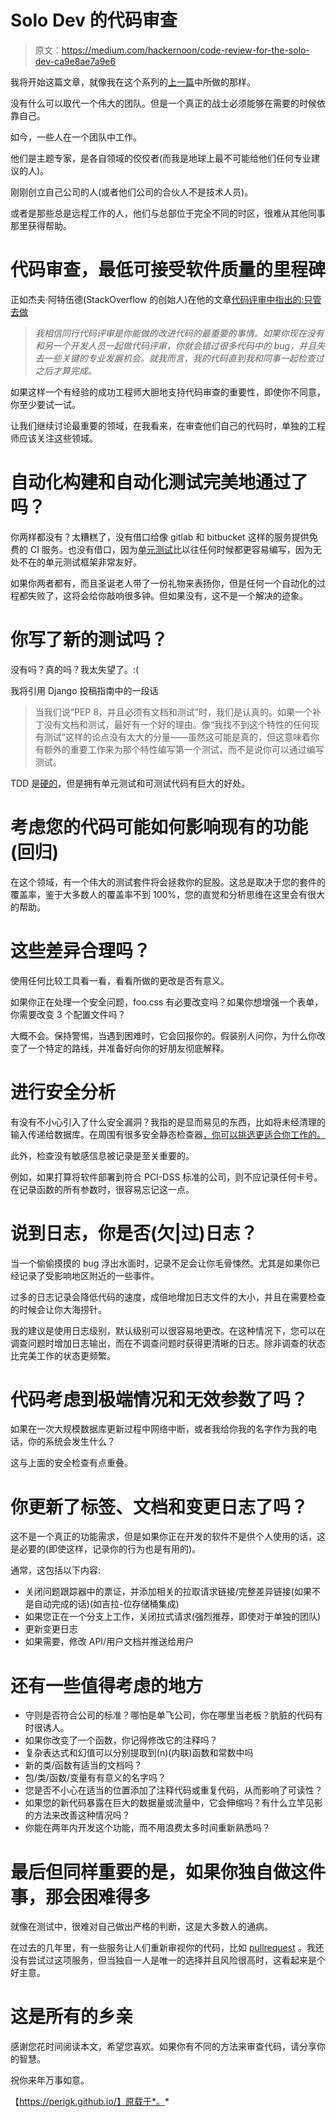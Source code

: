 # Solo Dev 的代码审查

> 原文：<https://medium.com/hackernoon/code-review-for-the-solo-dev-ca9e8ae7a9e6>

我将开始这篇文章，就像我在这个系列的[上一篇](https://hackernoon.com/self-testing-for-solo-devs-d3f9e7ae03b4)中所做的那样。

没有什么可以取代一个伟大的团队。但是一个真正的战士必须能够在需要的时候依靠自己。

如今，一些人在一个团队中工作。

他们是主题专家，是各自领域的佼佼者(而我是地球上最不可能给他们任何专业建议的人)。

刚刚创立自己公司的人(或者他们公司的合伙人不是技术人员)。

或者是那些总是远程工作的人，他们与总部位于完全不同的时区，很难从其他同事那里获得帮助。

# 代码审查，最低可接受软件质量的里程碑

正如杰夫·阿特伍德(StackOverflow 的创始人)在他的文章[代码评审中指出的:只管去做](https://blog.codinghorror.com/code-reviews-just-do-it/)

> *我相信同行代码评审是你能做的改进代码的最重要的事情。如果你现在没有和另一个开发人员一起做代码评审，你就会错过很多代码中的 bug，并且失去一些关键的专业发展机会。就我而言，我的代码直到我和同事一起检查过之后才算完成。*

如果这样一个有经验的成功工程师大胆地支持代码审查的重要性，即使你不同意，你至少要试一试。

让我们继续讨论最重要的领域，在我看来，在审查他们自己的代码时，单独的工程师应该关注这些领域。

# 自动化构建和自动化测试完美地通过了吗？

你两样都没有？太糟糕了，没有借口给像 gitlab 和 bitbucket 这样的服务提供免费的 CI 服务。也没有借口，因为[单元测试](/@periklisgkolias/a-comprehensive-introduction-to-unit-testing-and-mocking-with-python3-3d962670c726)比以往任何时候都更容易编写，因为无处不在的单元测试框架非常友好。

如果你两者都有，而且圣诞老人带了一份礼物来表扬你，但是任何一个自动化的过程都失败了，这将会给你敲响很多钟。但如果没有，这不是一个解决的迹象。

# 你写了新的测试吗？

没有吗？真的吗？我太失望了。:(

我将引用 Django 投稿指南中的一段话

> 当我们说“PEP 8，并且必须有文档和测试”时，我们是认真的。如果一个补丁没有文档和测试，最好有一个好的理由。像“我找不到这个特性的任何现有测试”这样的论点没有太大的分量——虽然这可能是真的，但这意味着你有额外的重要工作来为那个特性编写第一个测试，而不是说你可以通过编写测试。

TDD 是[硬的](https://dzone.com/articles/why-developers-dont-use-tdd)，但是拥有单元测试和可测试代码有巨大的好处。

# 考虑您的代码可能如何影响现有的功能(回归)

在这个领域，有一个伟大的测试套件将会拯救你的屁股。这总是取决于您的套件的覆盖率，鉴于大多数人的覆盖率不到 100%，您的直觉和分析思维在这里会有很大的帮助。

# 这些差异合理吗？

使用任何比较工具看一看，看看所做的更改是否有意义。

如果你正在处理一个安全问题，foo.css 有必要改变吗？如果你想增强一个表单，你需要改变 3 个配置文件吗？

大概不会。保持警惕，当遇到困难时，它会回报你的。假装别人问你，为什么你改变了一个特定的路线，并准备好向你的好朋友彻底解释。

# 进行安全分析

有没有不小心引入了什么安全漏洞？我指的是显而易见的东西，比如将未经清理的输入传递给数据库。在周围有很多安全静态检查器[，你可以挑选更适合你工作的。](https://www.owasp.org/index.php/Source_Code_Analysis_Tools)

此外，检查没有敏感信息被记录是至关重要的。

例如，如果打算将软件部署到符合 PCI-DSS 标准的公司，则不应记录任何卡号。在记录函数的所有参数时，很容易忘记这一点。

# 说到日志，你是否(欠|过)日志？

当一个偷偷摸摸的 bug 浮出水面时，记录不足会让你毛骨悚然。尤其是如果你已经记录了受影响地区附近的一些事件。

过多的日志记录会降低代码的速度，成倍地增加日志文件的大小，并且在需要检查的时候会让你大海捞针。

我的建议是使用日志级别，默认级别可以很容易地更改。在这种情况下，您可以在调查问题时增加日志输出，而在不调查问题时获得更清晰的日志。除非调查的状态比完美工作的状态更频繁。

# 代码考虑到极端情况和无效参数了吗？

如果在一次大规模数据库更新过程中网络中断，或者我给你我的名字作为我的电话，你的系统会发生什么？

这与上面的安全检查有点重叠。

# 你更新了标签、文档和变更日志了吗？

这不是一个真正的功能需求，但是如果你正在开发的软件不是供个人使用的话，这是必要的(即使这样，记录你的行为也是有用的)。

通常，这包括以下内容:

*   关闭问题跟踪器中的票证，并添加相关的拉取请求链接/完整差异链接(如果不是自动完成的话)(如吉拉-位存储桶集成)
*   如果您正在一个分支上工作，关闭拉式请求(强烈推荐，即使对于单独的团队)
*   更新变更日志
*   如果需要，修改 API/用户文档并推送给用户

# 还有一些值得考虑的地方

*   守则是否符合公司的标准？哪怕是单飞公司，你在哪里当老板？肮脏的代码有时很诱人。
*   如果你改变了一个函数，你记得修改它的注释吗？
*   复杂表达式和幻值可以分别提取到(n)(内联)函数和常数中吗
*   新的类/函数有适当的文档吗？
*   包/类/函数/变量有有意义的名字吗？
*   您是否不小心在适当的位置添加了注释代码或重复代码，从而影响了可读性？
*   如果您的新代码暴露在巨大的数据量或流量中，它会伸缩吗？有什么立竿见影的方法来改善这种情况吗？
*   你能在两年内开发这个功能，而不用浪费太多时间重新熟悉吗？

# 最后但同样重要的是，如果你独自做这件事，那会困难得多

就像在测试中，很难对自己做出严格的判断，这是大多数人的通病。

在过去的几年里，有一些服务让人们重新审视你的代码，比如 [pullrequest](https://www.pullrequest.com/) 。我还没有尝试过这项服务，但当独自一人是唯一的选择并且风险很高时，这看起来是个好主意。

# 这是所有的乡亲

感谢您花时间阅读本文，希望您喜欢。如果你有不同的方法来审查代码，请分享你的智慧。

祝你来年万事如意。

【https://perigk.github.io/】原载于*。*